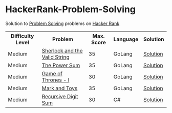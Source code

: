 # HackerRank-Problem-Solving

<html>
 <head>
   
 </head>
 <body>
 
Solution to <a href="https://www.hackerrank.com/domains/sql?badge_type=sql">Problem Solving</a> problems on <a href="https://www.hackerrank.com/domains/algorithms?filters%5Bstatus%5D%5B%5D=unsolved&badge_type=problem-solving">Hacker Rank </a>

<table width="100%"> 
  <tr>
    <th>Difficulty Level</th>
    <th>Problem</th>
    <th>Max. Score</th>
    <th>Language</th>
    <th>Solution</th>
  </tr>
  
  <tr>
    <td>Medium</td>
    <td><a href="https://www.hackerrank.com/challenges/sherlock-and-valid-string/problem">Sherlock and the Valid String</a></td>
    <td>35</td>
    <td>GoLang</td>
    <td><a href="https://github.com/amitverma80/HackerRank-Problem-Solving/blob/master/GoLang/Sherlock%20and%20the%20Valid%20String.go">Solution</a></td>
  </tr>
  <tr>
    <td>Medium</td>
    <td><a href="https://www.hackerrank.com/challenges/the-power-sum/problem">The Power Sum</a></td>
    <td>35</td>
    <td>GoLang</td>
    <td><a href="https://github.com/amitverma80/HackerRank-Problem-Solving/blob/master/GoLang/The%20Power%20Sum.go">Solution</a></td>
  </tr>
  <tr>
    <td>Medium</td>
    <td><a href="https://www.hackerrank.com/challenges/game-of-thrones/problem">Game of Thrones - I</a></td>
    <td>30</td>
    <td>GoLang</td>
    <td><a href="https://github.com/amitverma80/HackerRank-Problem-Solving/blob/master/GoLang/Game%20of%20Thrones%20-%20I.go">Solution</a></td>
  </tr>
  <tr>
    <td>Medium</td>
    <td><a href="https://www.hackerrank.com/challenges/mark-and-toys/problem">Mark and Toys</a></td>
    <td>35</td>
    <td>GoLang</td>
    <td><a href="https://github.com/amitverma80/HackerRank-Problem-Solving/blob/master/GoLang/Mark%20and%20Toys.go">Solution</a></td>
  </tr>
  <tr>
    <td>Medium</td>
    <td><a href="https://www.hackerrank.com/challenges/recursive-digit-sum/problem">Recursive Digit Sum</a></td>
    <td>30</td>
    <td>C#</td>
    <td><a href="https://github.com/amitverma80/HackerRank-Problem-Solving/blob/master/C%23/Recursive%20Digit%20Sum.cs">Solution</a></td>
  </tr>
</table>  
<body> 
<html> 
